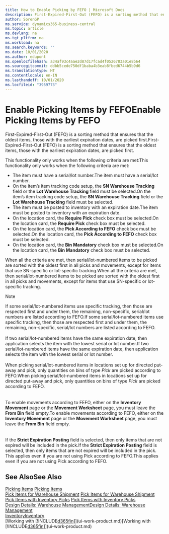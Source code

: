 ```yaml
---
title: How to Enable Picking by FEFO | Microsoft Docs
description: First-Expired-First-Out (FEFO) is a sorting method that ensures that the oldest items, those with the earliest expiration dates, are picked first.
author: SorenGP
ms.service: dynamics365-business-central
ms.topic: article
ms.devlang: na
ms.tgt_pltfrm: na
ms.workload: na
ms.search.keywords: ''
ms.date: 10/01/2020
ms.author: edupont
ms.openlocfilehash: a34af93c4aae2d87d17fcad4f0526783a01e8b64
ms.sourcegitcommit: ddbb5cede750df1baba4b3eab8fbed6744b5b9d6
ms.translationtype: HT
ms.contentlocale: en-IN
ms.lasthandoff: 10/01/2020
ms.locfileid: "3959773"
---
```

# <a name="enable-picking-items-by-fefo"></a><span data-ttu-id="b9fa4-103">Enable Picking Items by FEFO</span><span class="sxs-lookup"><span data-stu-id="b9fa4-103">Enable Picking Items by FEFO</span></span>
<span data-ttu-id="b9fa4-104">First-Expired-First-Out (FEFO) is a sorting method that ensures that the oldest items, those with the earliest expiration dates, are picked first.</span><span class="sxs-lookup"><span data-stu-id="b9fa4-104">First-Expired-First-Out (FEFO) is a sorting method that ensures that the oldest items, those with the earliest expiration dates, are picked first.</span></span>  

 <span data-ttu-id="b9fa4-105">This functionality only works when the following criteria are met:</span><span class="sxs-lookup"><span data-stu-id="b9fa4-105">This functionality only works when the following criteria are met:</span></span>  

-   <span data-ttu-id="b9fa4-106">The item must have a serial/lot number.</span><span class="sxs-lookup"><span data-stu-id="b9fa4-106">The item must have a serial/lot number.</span></span>  
-   <span data-ttu-id="b9fa4-107">On the item’s item tracking code setup, the **SN Warehouse Tracking** field or the **Lot Warehouse Tracking** field must be selected.</span><span class="sxs-lookup"><span data-stu-id="b9fa4-107">On the item’s item tracking code setup, the **SN Warehouse Tracking** field or the **Lot Warehouse Tracking** field must be selected.</span></span>  
-   <span data-ttu-id="b9fa4-108">The item must be posted to inventory with an expiration date.</span><span class="sxs-lookup"><span data-stu-id="b9fa4-108">The item must be posted to inventory with an expiration date.</span></span>  
-   <span data-ttu-id="b9fa4-109">On the location card, the **Require Pick** check box must be selected.</span><span class="sxs-lookup"><span data-stu-id="b9fa4-109">On the location card, the **Require Pick** check box must be selected.</span></span>  
-   <span data-ttu-id="b9fa4-110">On the location card, the **Pick According to FEFO** check box must be selected.</span><span class="sxs-lookup"><span data-stu-id="b9fa4-110">On the location card, the **Pick According to FEFO** check box must be selected.</span></span>  
-   <span data-ttu-id="b9fa4-111">On the location card, the **Bin Mandatory** check box must be selected.</span><span class="sxs-lookup"><span data-stu-id="b9fa4-111">On the location card, the **Bin Mandatory** check box must be selected.</span></span>  

 <span data-ttu-id="b9fa4-112">When all the criteria are met, then serial/lot-numbered items to be picked are sorted with the oldest first in all picks and movements, except for items that use SN-specific or lot-specific tracking.</span><span class="sxs-lookup"><span data-stu-id="b9fa4-112">When all the criteria are met, then serial/lot-numbered items to be picked are sorted with the oldest first in all picks and movements, except for items that use SN-specific or lot-specific tracking.</span></span>  

> [!NOTE]  
> <span data-ttu-id="b9fa4-113">If some serial/lot-numbered items use specific tracking, then those are respected first and under them, the remaining, non-specific, serial/lot numbers are listed according to FEFO.</span><span class="sxs-lookup"><span data-stu-id="b9fa4-113">If some serial/lot-numbered items use specific tracking, then those are respected first and under them, the remaining, non-specific, serial/lot numbers are listed according to FEFO.</span></span>
<br /><br />
<span data-ttu-id="b9fa4-114">If two serial/lot-numbered items have the same expiration date, then application selects the item with the lowest serial or lot number.</span><span class="sxs-lookup"><span data-stu-id="b9fa4-114">If two serial/lot-numbered items have the same expiration date, then application selects the item with the lowest serial or lot number.</span></span>
<br /><br />
<span data-ttu-id="b9fa4-115">When picking serial/lot-numbered items in locations set up for directed put-away and pick, only quantities on bins of type *Pick* are picked according to FEFO.</span><span class="sxs-lookup"><span data-stu-id="b9fa4-115">When picking serial/lot-numbered items in locations set up for directed put-away and pick, only quantities on bins of type *Pick* are picked according to FEFO.</span></span>  
<br /><br />
<span data-ttu-id="b9fa4-116">To enable movements according to FEFO, either on the **Inventory Movement** page or the **Movement Worksheet** page, you must leave the **From Bin** field empty.</span><span class="sxs-lookup"><span data-stu-id="b9fa4-116">To enable movements according to FEFO, either on the **Inventory Movement** page or the **Movement Worksheet** page, you must leave the **From Bin** field empty.</span></span>  
<br /><br />
<span data-ttu-id="b9fa4-117">If the **Strict Expiration Posting** field is selected, then only items that are not expired will be included in the pick.</span><span class="sxs-lookup"><span data-stu-id="b9fa4-117">If the **Strict Expiration Posting** field is selected, then only items that are not expired will be included in the pick.</span></span> <span data-ttu-id="b9fa4-118">This applies even if you are not using Pick according to FEFO.</span><span class="sxs-lookup"><span data-stu-id="b9fa4-118">This applies even if you are not using Pick according to FEFO.</span></span>

## <a name="see-also"></a><span data-ttu-id="b9fa4-119">See Also</span><span class="sxs-lookup"><span data-stu-id="b9fa4-119">See Also</span></span>  
<span data-ttu-id="b9fa4-120">[Picking Items](warehouse-pick-items.md) </span><span class="sxs-lookup"><span data-stu-id="b9fa4-120">[Picking Items](warehouse-pick-items.md) </span></span>  
<span data-ttu-id="b9fa4-121">[Pick Items for Warehouse Shipment](warehouse-how-to-pick-items-for-warehouse-shipment.md) </span><span class="sxs-lookup"><span data-stu-id="b9fa4-121">[Pick Items for Warehouse Shipment](warehouse-how-to-pick-items-for-warehouse-shipment.md) </span></span>  
<span data-ttu-id="b9fa4-122">[Pick Items with Inventory Picks](warehouse-how-to-pick-items-with-inventory-picks.md) </span><span class="sxs-lookup"><span data-stu-id="b9fa4-122">[Pick Items with Inventory Picks](warehouse-how-to-pick-items-with-inventory-picks.md) </span></span>  
[<span data-ttu-id="b9fa4-123">Design Details: Warehouse Management</span><span class="sxs-lookup"><span data-stu-id="b9fa4-123">Design Details: Warehouse Management</span></span>](design-details-warehouse-management.md)  
[<span data-ttu-id="b9fa4-124">Inventory</span><span class="sxs-lookup"><span data-stu-id="b9fa4-124">Inventory</span></span>](inventory-manage-inventory.md)  
<span data-ttu-id="b9fa4-125">[Working with [!INCLUDE[d365fin](includes/d365fin_md.md)]](ui-work-product.md)</span><span class="sxs-lookup"><span data-stu-id="b9fa4-125">[Working with [!INCLUDE[d365fin](includes/d365fin_md.md)]](ui-work-product.md)</span></span>

